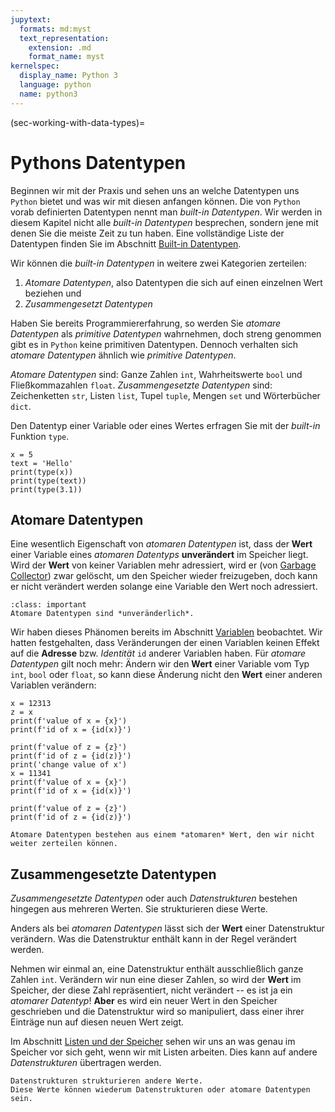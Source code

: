 ```yaml
---
jupytext:
  formats: md:myst
  text_representation:
    extension: .md
    format_name: myst
kernelspec:
  display_name: Python 3
  language: python
  name: python3
---
```


(sec-working-with-data-types)=
# Pythons Datentypen

Beginnen wir mit der Praxis und sehen uns an welche Datentypen uns ``Python`` bietet und was wir mit diesen anfangen können.
Die von ``Python`` vorab definierten Datentypen nennt man *built-in Datentypen*.
Wir werden in diesem Kapitel nicht alle *built-in Datentypen* besprechen, sondern jene mit denen Sie die meiste Zeit zu tun haben.
Eine vollständige Liste der Datentypen finden Sie im Abschnitt [Built-in Datentypen](sec-built-in-data-types).

Wir können die *built-in Datentypen* in weitere zwei Kategorien zerteilen:

1. *Atomare Datentypen*, also Datentypen die sich auf einen einzelnen Wert beziehen und
2. *Zusammengesetzt Datentypen*

Haben Sie bereits Programmiererfahrung, so werden Sie *atomare Datentypen* als *primitive Datentypen* wahrnehmen, doch streng genommen gibt es in ``Python`` keine primitiven Datentypen.
Dennoch verhalten sich *atomare Datentypen* ähnlich wie *primitive Datentypen*.

*Atomare Datentypen* sind: Ganze Zahlen ``int``, Wahrheitswerte ``bool`` und Fließkommazahlen ``float``.
*Zusammengesetzte Datentypen* sind: Zeichenketten ``str``, Listen ``list``, Tupel ``tuple``, Mengen ``set`` und Wörterbücher ``dict``.

Den Datentyp einer Variable oder eines Wertes erfragen Sie mit der *built-in* Funktion ``type``.

```{code-cell} python3
x = 5
text = 'Hello'
print(type(x))
print(type(text))
print(type(3.1))
```

## Atomare Datentypen 

Eine wesentlich Eigenschaft von *atomaren Datentypen* ist, dass der **Wert** einer Variable eines *atomaren Datentyps* **unverändert** im Speicher liegt.
Wird der **Wert** von keiner Variablen mehr adressiert, wird er (von [Garbage Collector](def-garbage-collector)) zwar gelöscht, um den Speicher wieder freizugeben, doch kann er nicht verändert werden solange eine Variable den Wert noch adressiert.

```{admonition} Unveränderliche atomare Datentypen
:class: important
Atomare Datentypen sind *unveränderlich*.
```

Wir haben dieses Phänomen bereits im Abschnitt [Variablen](sec-variables) beobachtet.
Wir hatten festgehalten, dass Veränderungen der einen Variablen keinen Effekt auf die **Adresse** bzw. *Identität* ``id`` anderer Variablen haben.
Für *atomare Datentypen* gilt noch mehr: Ändern wir den **Wert** einer Variable vom Typ ``int``, ``bool`` oder ``float``, so kann diese Änderung nicht den **Wert** einer anderen Variablen verändern: 

```{code-cell} python3
x = 12313
z = x
print(f'value of x = {x}')
print(f'id of x = {id(x)}')

print(f'value of z = {z}')
print(f'id of z = {id(z)}')
print('change value of x')
x = 11341
print(f'value of x = {x}')
print(f'id of x = {id(x)}')

print(f'value of z = {z}')
print(f'id of z = {id(z)}')
```

```{admonition} Atomare Datentypen
Atomare Datentypen bestehen aus einem *atomaren* Wert, den wir nicht weiter zerteilen können.
```

## Zusammengesetzte Datentypen

*Zusammengesetzte Datentypen* oder auch *Datenstrukturen* bestehen hingegen aus mehreren Werten.
Sie strukturieren diese Werte.

Anders als bei *atomaren Datentypen* lässt sich der **Wert** einer Datenstruktur verändern.
Was die Datenstruktur enthält kann in der Regel verändert werden.

Nehmen wir einmal an, eine Datenstruktur enthält ausschließlich ganze Zahlen ``int``.
Verändern wir nun eine dieser Zahlen, so wird der **Wert** im Speicher, der diese Zahl repräsentiert, nicht verändert -- es ist ja ein *atomarer Datentyp*!
**Aber** es wird ein neuer Wert in den Speicher geschrieben und die Datenstruktur wird so manipuliert, dass einer ihrer Einträge nun auf diesen neuen Wert zeigt.

Im Abschnitt [Listen und der Speicher](sec-list-and-memory) sehen wir uns an was genau im Speicher vor sich geht, wenn wir mit Listen arbeiten.
Dies kann auf andere *Datenstrukturen* übertragen werden.

```{admonition} Datenstrukturen
Datenstrukturen strukturieren andere Werte. 
Diese Werte können wiederum Datenstrukturen oder atomare Datentypen sein.
```